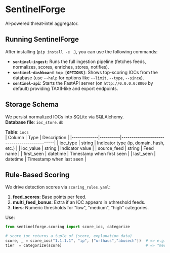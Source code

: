 # SentinelForge

AI‑powered threat‑intel aggregator.

## Running SentinelForge

After installing (`pip install -e .`), you can use the following commands:

*   **`sentinel-ingest`**: Runs the full ingestion pipeline (fetches feeds, normalizes, scores, enriches, stores, notifies).
*   **`sentinel-dashboard top [OPTIONS]`**: Shows top-scoring IOCs from the database (use `--help` for options like `--limit`, `--type`, `--since`).
*   **`sentinel-api`**: Starts the FastAPI server (on `http://0.0.0.0:8000` by default) providing TAXII-like and export endpoints.

## Storage Schema

We persist normalized IOCs into SQLite via SQLAlchemy.  
**Database file**: `ioc_store.db`

**Table**: `iocs`  
| Column      | Type     | Description                                 |
|-------------|----------|---------------------------------------------|
| ioc_type    | string   | Indicator type (ip, domain, hash, etc.)     |
| ioc_value   | string   | Indicator value                            |
| source_feed | string   | Feed name                                 |
| first_seen  | datetime | Timestamp when first seen                 |
| last_seen   | datetime | Timestamp when last seen                  |

## Rule‑Based Scoring

We drive detection scores via `scoring_rules.yaml`:

1. **feed_scores**: Base points per feed.
2. **multi_feed_bonus**: Extra if an IOC appears in ≥threshold feeds.
3. **tiers**: Numeric thresholds for "low", "medium", "high" categories.

Use:
```python
from sentinelforge.scoring import score_ioc, categorize

# score_ioc returns a tuple of (score, explanation_data)
score, _ = score_ioc("1.1.1.1", "ip", ["urlhaus","abusech"])  # => e.g. 15
tier  = categorize(score)                                     # => "medium"
``` 